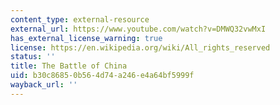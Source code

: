 ```yaml
---
content_type: external-resource
external_url: https://www.youtube.com/watch?v=DMWQ32vwMxI
has_external_license_warning: true
license: https://en.wikipedia.org/wiki/All_rights_reserved
status: ''
title: The Battle of China
uid: b30c8685-0b56-4d74-a246-e4a64bf5999f
wayback_url: ''
---
```

